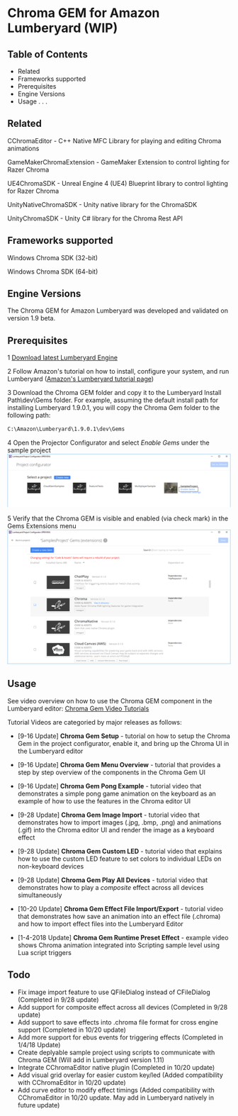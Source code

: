 # Chroma GEM for Amazon Lumberyard (WIP)

## Table of Contents

- Related
- Frameworks supported
- Prerequisites
- Engine Versions
- Usage
.
.
.

## Related

CChromaEditor - C++ Native MFC Library for playing and editing Chroma animations

GameMakerChromaExtension - GameMaker Extension to control lighting for Razer Chroma

UE4ChromaSDK - Unreal Engine 4 (UE4) Blueprint library to control lighting for Razer Chroma

UnityNativeChromaSDK - Unity native library for the ChromaSDK

UnityChromaSDK - Unity C# library for the Chroma Rest API


## Frameworks supported

Windows Chroma SDK (32-bit) 

Windows Chroma SDK (64-bit)

## Engine Versions

The Chroma GEM for Amazon Lumberyard was developed and validated on version 1.9 beta. 

## Prerequisites
1 [Download latest Lumberyard Engine][lmb-download] 

2 Follow Amazon's tutorial on how to install, configure your system, and run Lumberyard ([Amazon's Lumberyard tutorial page][lmbtut])

3 Download the Chroma GEM folder and copy it to the Lumberyard Install Path\dev\Gems folder. For example, assuming the default install path for installing Lumberyard 1.9.0.1, you will copy the Chroma Gem folder to the following path:
```sh
C:\Amazon\Lumberyard\1.9.0.1\dev\Gems
```
4 Open the Projector Configurator and select *Enable Gems* under the sample project
![](Images/ProjectConfig.png?raw=true)

5 Verify that the Chroma GEM is visible and enabled (via check mark) in the Gems Extensions menu
![](Images/ProjectConfigChromaGem.png?raw=true)


## Usage
See video overview on how to use the Chroma GEM component in the Lumberyard editor: [Chroma Gem Video Tutorials][chroma-vids] 

Tutorial Videos are categoried by major releases as follows:
- [9-16 Update] **Chroma Gem Setup** - tutorial on how to setup the Chroma Gem in the project configurator, enable it, and bring up the Chroma UI in the Lumberyard editor
- [9-16 Update] **Chroma Gem Menu Overview** - tutorial that provides a step by step overview of the components in the Chroma Gem UI
- [9-16 Update] **Chroma Gem Pong Example** - tutorial video that demonstrates a simple pong game animation on the keyboard as an example of how to use the features in the Chroma editor UI

- [9-28 Update] **Chroma Gem Image Import** - tutorial video that demonstrates how to import images (.jpg, .bmp, .png) and animations (.gif) into the Chroma editor UI and render the image as a keyboard effect
- [9-28 Update] **Chroma Gem Custom LED** - tutorial video that explains how to use the custom LED feature to set colors to individual LEDs on non-keyboard devices
- [9-28 Update] **Chroma Gem Play All Devices** - tutorial video that demonstrates how to play a *composite* effect across all devices simultaneously

- [10-20 Update] **Chroma Gem Effect File Import/Export** - tutorial video that demonstrates how save an animation into an effect file (.chroma) and how to import effect files into the Lumberyard Editor

- [1-4-2018 Update] **Chroma Gem Runtime Preset Effect** - example video shows Chroma animation integrated into Scripting sample level using Lua script triggers  

## Todo
- Fix image import feature to use QFileDialog instead of CFileDialog (Completed in 9/28 update)
- Add support for composite effect across all devices (Completed in 9/28 update)
- Add support to save effects into .chroma file format for cross engine support (Completed in 10/20 update)
- Add more support for ebus events for triggering effects (Completed in 1/4/18 Update)
- Create deplyable sample project using scripts to communicate with Chroma GEM (Will add in Lumberyard version 1.11)
- Integrate CChromaEditor native plugin (Completed in 10/20 update)
- Add visual grid overlay for easier custom key/led (Added compatibility with CChromaEditor in 10/20 update)
- Add curve editor to modify effect timings (Added compatibility with CChromaEditor in 10/20 update. May add in Lumberyard natively in future update)

[//]: #
[lmbtut]: https://gamedev.amazon.com/forums/tutorials
[lmb-download]: https://aws.amazon.com/lumberyard/downloads/
[chroma-vids]: https://www.dropbox.com/sh/fpc2cyx43rqkezf/AABejHkC74H0Bk_v1p_cSWFLa?dl=0
